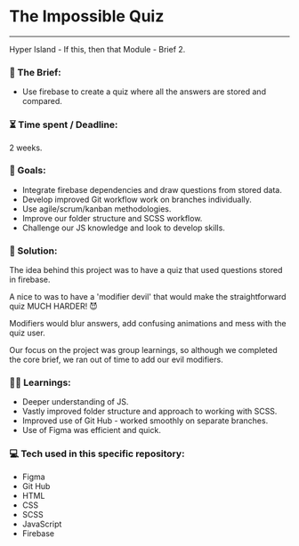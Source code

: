 # The Impossible Quiz

---

Hyper Island - If this, then that Module - Brief 2.

### :open_file_folder: The Brief:

- Use firebase to create a quiz where all the answers are stored and compared.

### :hourglass_flowing_sand: Time spent / Deadline:

2 weeks.

### :dart: Goals:

- Integrate firebase dependencies and draw questions from stored data.
- Develop improved Git workflow work on branches individually.
- Use agile/scrum/kanban methodologies.
- Improve our folder structure and SCSS workflow.
- Challenge our JS knowledge and look to develop skills.

### :mechanical_arm: Solution:

The idea behind this project was to have a quiz that used questions stored in firebase.

A nice to was to have a 'modifier devil' that would make the straightforward quiz MUCH HARDER! 😈

Modifiers would blur answers, add confusing animations and mess with the quiz user.

Our focus on the project was group learnings, so although we completed the core brief, we ran out of time to add our evil modifiers.

### :man_student: Learnings:

- Deeper understanding of JS.
- Vastly improved folder structure and approach to working with SCSS.
- Improved use of Git Hub - worked smoothly on separate branches.
- Use of Figma was efficient and quick.

### :computer: Tech used in this specific repository:

- Figma
- Git Hub
- HTML
- CSS
- SCSS
- JavaScript
- Firebase
